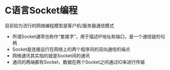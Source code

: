 # C语言Socket编程

目前较为流行的网络编程模型是客户机/服务器通信模式

*  所谓Socket通常也称作“套接字”，用于描述IP地址和端口，是一个通信链的句柄
*  Socket是连接运行在网络上的两个程序间的双向通信的端点
*  网络通讯其实指的就是Socket间的通讯
*  通讯的两端都有Socket，数据在两个Socket之间通过IO来进行传输


